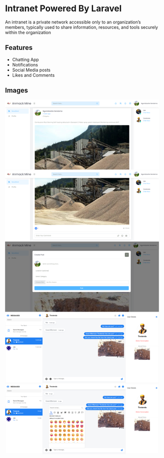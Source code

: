 # Intranet Powered By Laravel
An intranet is a private network accessible only to an organization’s members, typically used to share information, resources, and tools securely within the organization

## Features

- Chatting App
- Notifications
- Social Media posts
- Likes and Comments

## Images

![Feed](./public/images/Image1.png)
![Feed2](./public/images/Image2.png)
![Create Post](./public/images/Image3.png)
![Chat1](./public/images/Image4.png)
![Chat2](./public/images/Image5.png)
